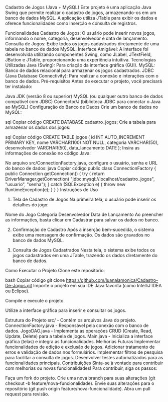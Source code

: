 Cadastro de Jogos (Java + MySQL)
Este projeto é uma aplicação Java Swing que permite realizar o cadastro de jogos, armazenando-os em um banco de dados MySQL. A aplicação utiliza JTable para exibir os dados e oferece funcionalidades como inserção e consulta de registros.

Funcionalidades
Cadastro de Jogos: O usuário pode inserir novos jogos, informando o nome, categoria, desenvolvedor e data de lançamento.
Consulta de Jogos: Exibe todos os jogos cadastrados diretamente de uma tabela no banco de dados MySQL.
Interface Amigável: A interface foi desenvolvida utilizando componentes Swing, como JLabel, JTextField, JButton e JTable, proporcionando uma experiência intuitiva.
Tecnologias Utilizadas
Java (Swing): Para criação da interface gráfica (GUI).
MySQL: Banco de dados relacional para armazenar os jogos cadastrados.
JDBC (Java Database Connectivity): Para realizar a conexão e interações com o banco de dados.
Pré-requisitos
Antes de executar o projeto, você precisará ter instalado:

Java JDK (versão 8 ou superior)
MySQL (ou qualquer outro banco de dados compatível com JDBC)
Connector/J (biblioteca JDBC para conectar o Java ao MySQL)
Configuração do Banco de Dados
Crie um banco de dados no MySQL:

sql
Copiar código
CREATE DATABASE cadastro_jogos;
Crie a tabela para armazenar os dados dos jogos:

sql
Copiar código
CREATE TABLE jogos (
    id INT AUTO_INCREMENT PRIMARY KEY,
    nome VARCHAR(100) NOT NULL,
    categoria VARCHAR(50),
    desenvolvedor VARCHAR(50),
    data_lancamento DATE
);
Insira as informações de conexão no código Java:

No arquivo src/ConnectionFactory.java, configure o usuário, senha e URL do banco de dados:
java
Copiar código
public class ConnectionFactory {
    public Connection getConnection() {
        try {
            return DriverManager.getConnection(
                "jdbc:mysql://localhost/cadastro_jogos", "usuario", "senha");
        } catch (SQLException e) {
            throw new RuntimeException(e);
        }
    }
}
Instruções de Uso
1. Tela de Cadastro de Jogos
Na primeira tela, o usuário pode inserir os detalhes do jogo:

Nome do Jogo
Categoria
Desenvolvedor
Data de Lançamento
Ao preencher as informações, basta clicar em Cadastrar para salvar os dados no banco.



2. Confirmação de Cadastro
Após a inserção bem-sucedida, o sistema exibe uma mensagem de confirmação. Os dados são gravados no banco de dados MySQL.



3. Consulta de Jogos Cadastrados
Nesta tela, o sistema exibe todos os jogos cadastrados em uma JTable, trazendo os dados diretamente do banco de dados.



Como Executar o Projeto
Clone este repositório:

bash
Copiar código
git clone https://github.com/luanalamonica/Cadastro-De-Jogos.git
Importe o projeto em sua IDE Java favorita (como IntelliJ IDEA ou Eclipse).

Compile e execute o projeto.

Utilize a interface gráfica para inserir e consultar os jogos.

Estrutura do Projeto
src/ - Contém os arquivos Java do projeto.
ConnectionFactory.java - Responsável pela conexão com o banco de dados.
JogoDAO.java - Implementa as operações CRUD (Create, Read, Update, Delete) para a tabela de jogos.
Main.java - Inicializa a interface gráfica (telas) e integra as funcionalidades.
Melhorias Futuras
Implementar funcionalidades de edição e exclusão de jogos.
Adicionar tratamento de erros e validação de dados nos formulários.
Implementar filtros de pesquisa para facilitar a consulta de jogos.
Desenvolver testes automatizados para as funcionalidades principais.
Contribuições
Sinta-se à vontade para contribuir com melhorias ou novas funcionalidades! Para contribuir, siga os passos:

Faça um fork do projeto.
Crie uma nova branch para suas alterações (git checkout -b feature/nova-funcionalidade).
Envie suas alterações para o repositório (git push origin feature/nova-funcionalidade).
Abra um pull request para revisão.

